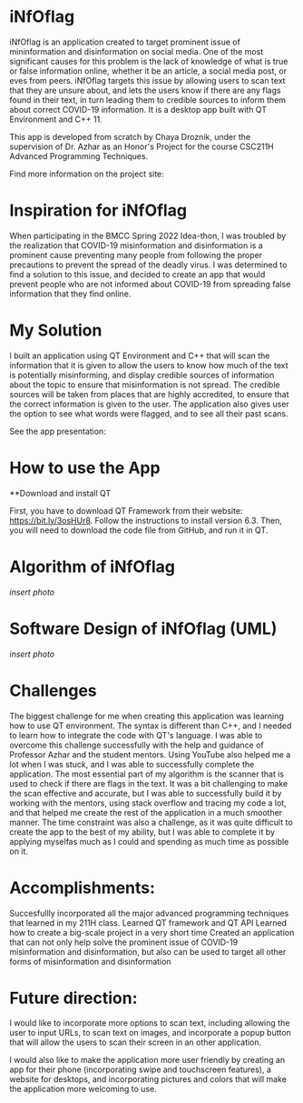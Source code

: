 # iNfOflag

iNfOflag is an application created to target prominent issue of mininformation and disinformation on social media. One of the most significant causes for this problem is the lack of knowledge of what is true or false information online, whether it be an article, a social media post, or eves from peers. iNfOflag targets this issue by allowing users to scan text that they are unsure about, and lets the users know if there are any flags found in their text, in turn leading them to credible sources to inform them about correct COVID-19 information. It is a desktop app built with QT Environment and C++ 11. 


This app is developed from scratch by Chaya Droznik, under the supervision of Dr. Azhar as an Honor's Project for the course CSC211H Advanced Programming Techniques.

Find more information on the project site: 

# Inspiration for iNfOflag 

When participating in the BMCC Spring 2022 Idea-thon, I was troubled by the realization that COVID-19 misinformation and disinformation is a prominent cause preventing many people from following the proper precautions to prevent the spread of the deadly virus. I was determined to find a solution to this issue, and decided to create an app that would prevent people who are not informed about COVID-19 from spreading false information that they find online.


# My Solution

I built an application using QT Environment and C++ that will scan the information that it is given to allow the users to know how much of the text is potentially misinforming, and display credible sources of information about the topic to ensure that misinformation is not spread. The credible sources will be taken from places that are highly accredited, to ensure that the correct information is given to the user. The application also gives user the option to see what words were flagged, and to see all their past scans.

See the app presentation: 

# How to use the App

**Download and install QT

First, you have to download QT Framework from their website: https://bit.ly/3osHUr8. Follow the instructions to install version 6.3.
Then, you will need to download the code file from GitHub, and run it in QT.


# Algorithm of iNfOflag 

*insert photo*

# Software Design of iNfOflag (UML)

*insert photo*

# Challenges

The biggest challenge for me when creating this application was learning how to use QT environment. The syntax is different than C++, and I needed to learn how to integrate the code with QT's language. I was able to overcome this challenge successfully with the help and guidance of Professor Azhar and the student mentors. Using YouTube also helped me a lot when I was stuck, and I was able to successfully complete the application.
The most essential part of my algorithm is the scanner that is used to check if there are flags in the text. It was a bit challenging to make the scan effective and accurate, but I was able to successfully build it by working with the mentors, using stack overflow and tracing my code a lot, and that helped me create the rest of the application in a much smoother manner.
The time constraint was also a challenge, as it was quite difficult to create the app to the best of my ability, but I was able to complete it by applying myselfas much as I could and spending as much time as possible on it.


# Accomplishments:
Succesfullly incorporated all the major advanced programming techniques that learned in my 211H class.
Learned QT framework and QT API
Learned how to create a big-scale project in a very short time 
Created an application that can not only help solve the prominent issue of COVID-19 misinformation and disinformation, but also can be used to target all other forms of misinformation and disinformation

# Future direction:

I would like to incorporate more options to scan text, including allowing the user to input URLs, to scan text on images, and incorporate a popup button that will allow the users to scan their screen in an other application.

I would also like to make the application more user friendly by creating an app for their phone (incorporating swipe and touchscreen features), a website for desktops, and incorporating pictures and colors that will make the application more welcoming to use.

